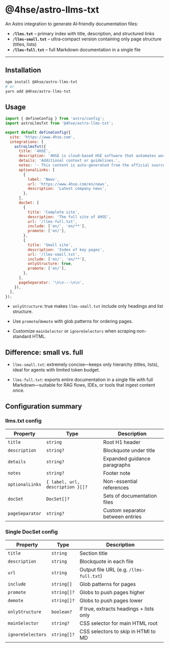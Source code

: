 # @4hse/astro-llms-txt

An Astro integration to generate AI‑friendly documentation files:

- **`/llms.txt`** – primary index with title, description, and structured links  
- **`/llms-small.txt`** – ultra‑compact version containing only page structure (titles, lists)  
- **`/llms-full.txt`** – full Markdown documentation in a single file  

---

## Installation

```bash
npm install @4hse/astro-llms-txt
# or
yarn add @4hse/astro-llms-txt
```

## Usage

```javascript
import { defineConfig } from 'astro/config';
import astroLlmsTxt from '@4hse/astro-llms-txt';

export default defineConfig({
  site: 'https://www.4hse.com',
  integrations: [
    astroLlmsTxt({
      title: '4HSE',
      description: '4HSE is cloud‑based HSE software that automates workplace safety processes…',
      details: 'Additional context or guidelines.',
      notes: '- This content is auto‑generated from the official source.',
      optionalLinks: [
        {
          label: 'News',
          url: 'https://www.4hse.com/en/news',
          description: 'Latest company news',
        },
      ],
      docSet: [
        {
          title: 'Complete site',
          description: 'The full site of 4HSE',
          url: '/llms-full.txt',
          include: ['en/', 'en/**'],
          promote: ['en/'],
        },
        {
          title: 'Small site',
          description: 'Index of key pages',
          url: '/llms-small.txt',
          include: ['en/', 'en/**'],
          onlyStructure: true,
          promote: ['en/'],
        },
      ],
      pageSeparator: '\n\n---\n\n',
    }),
  ],
});
```

- `onlyStructure`: true makes `llms-small.txt` include only headings and list structure.

- Use `promote`/`demote` with glob patterns for ordering pages.

- Customize `mainSelector` or `ignoreSelectors` when scraping non-standard HTML.

## Difference: small vs. full

- `llms-small.txt`: extremely concise—keeps only hierarchy (titles, lists), ideal for agents with limited token budget.

- `llms-full.txt`: exports entire documentation in a single file with full Markdown—suitable for RAG flows, IDEs, or tools that ingest content once.

## Configuration summary

### llms.txt config

| Property        | Type                             | Description                      |
| --------------- | -------------------------------- | -------------------------------- |
| `title`         | `string`                         | Root H1 header                   |
| `description`   | `string?`                        | Blockquote under title           |
| `details`       | `string?`                        | Expanded guidance paragraphs     |
| `notes`         | `string?`                        | Footer note                      |
| `optionalLinks` | `{ label, url, description }[]?` | Non-essential references         |
| `docSet`        | `DocSet[]?`                      | Sets of documentation files      |
| `pageSeparator` | `string?`                        | Custom separator between entries |

### Single DocSet config

| Property          | Type        | Description                             |
| ----------------- | ----------- | --------------------------------------- |
| `title`           | `string`    | Section title                           |
| `description`     | `string`    | Blockquote in each file                 |
| `url`             | `string`    | Output file URL (e.g. `/llms-full.txt`) |
| `include`         | `string[]`  | Glob patterns for pages                 |
| `promote`         | `string[]?` | Globs to push pages higher              |
| `demote`          | `string[]?` | Globs to push pages lower               |
| `onlyStructure`   | `boolean?`  | If true, extracts headings + lists only |
| `mainSelector`    | `string?`   | CSS selector for main HTML root         |
| `ignoreSelectors` | `string[]?` | CSS selectors to skip in HTMl to MD     |
